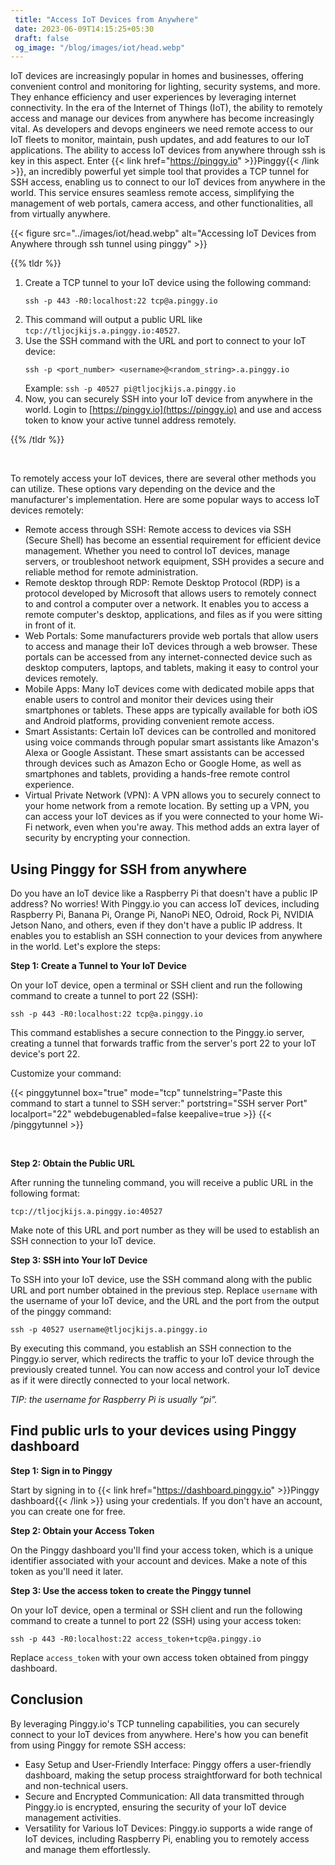```yaml
---
 title: "Access IoT Devices from Anywhere" 
 date: 2023-06-09T14:15:25+05:30 
 draft: false 
 og_image: "/blog/images/iot/head.webp"
---
```




IoT devices are increasingly popular in homes and businesses, offering convenient control and monitoring for lighting, security systems, and more. They enhance efficiency and user experiences by leveraging internet connectivity. In the era of the Internet of Things (IoT), the ability to remotely access and manage our devices from anywhere has become increasingly vital. As developers and devops engineers we need remote access to our IoT fleets to monitor, maintain, push updates, and add features to our IoT applications. The ability to access IoT devices from anywhere through ssh is key in this aspect. Enter {{< link href="https://pinggy.io" >}}Pinggy{{< /link >}}, an incredibly powerful yet simple tool that provides a TCP tunnel for SSH access, enabling us to connect to our IoT devices from anywhere in the world. This service ensures seamless remote access, simplifying the management of web portals, camera access, and other functionalities, all from virtually anywhere.

{{< figure src="../images/iot/head.webp" alt="Accessing IoT Devices from Anywhere through ssh tunnel using pinggy" >}}


{{% tldr %}}

1. Create a TCP tunnel to your IoT device using the following command:
    ```
    ssh -p 443 -R0:localhost:22 tcp@a.pinggy.io
    ```
4. This command will output a public URL like `tcp://tljocjkijs.a.pinggy.io:40527`.
5. Use the SSH command with the URL and port to connect to your IoT device:
    ```
    ssh -p <port_number> <username>@<random_string>.a.pinggy.io
    ```
    Example:
    `ssh -p 40527 pi@tljocjkijs.a.pinggy.io`
6. Now, you can securely SSH into your IoT device from anywhere in the world. Login to [https://pinggy.io](https://pinggy.io) and use and access token to know your active tunnel address remotely.

{{% /tldr %}} 

<br>

To remotely access your IoT devices, there are several other methods you can utilize. These options vary depending on the device and the manufacturer's implementation. Here are some popular ways to access IoT devices remotely:

- Remote access through SSH: Remote access to devices via SSH (Secure Shell) has become an essential requirement for efficient device management. Whether you need to control IoT devices, manage servers, or troubleshoot network equipment, SSH provides a secure and reliable method for remote administration.
- Remote desktop through RDP: Remote Desktop Protocol (RDP) is a protocol developed by Microsoft that allows users to remotely connect to and control a computer over a network. It enables you to access a remote computer's desktop, applications, and files as if you were sitting in front of it.
- Web Portals: Some manufacturers provide web portals that allow users to access and manage their IoT devices through a web browser. These portals can be accessed from any internet-connected device such as desktop computers, laptops, and tablets, making it easy to control your devices remotely.
- Mobile Apps: Many IoT devices come with dedicated mobile apps that enable users to control and monitor their devices using their smartphones or tablets. These apps are typically available for both iOS and Android platforms, providing convenient remote access.
- Smart Assistants: Certain IoT devices can be controlled and monitored using voice commands through popular smart assistants like Amazon's Alexa or Google Assistant. These smart assistants can be accessed through devices such as Amazon Echo or Google Home, as well as smartphones and tablets, providing a hands-free remote control experience.
- Virtual Private Network (VPN): A VPN allows you to securely connect to your home network from a remote location. By setting up a VPN, you can access your IoT devices as if you were connected to your home Wi-Fi network, even when you're away. This method adds an extra layer of security by encrypting your connection.


## Using Pinggy for SSH from anywhere

Do you have an IoT device like a Raspberry Pi that doesn't have a public IP address? No worries! With Pinggy.io you can access IoT devices, including Raspberry Pi, Banana Pi, Orange Pi, NanoPi NEO, Odroid, Rock Pi, NVIDIA Jetson Nano, and others, even if they don't have a public IP address. It enables you to establish an SSH connection to your devices from anywhere in the world. Let's explore the steps: 


**Step 1: Create a Tunnel to Your IoT Device**

On your IoT device, open a terminal or SSH client and run the following command to create a tunnel to port 22 (SSH):
```
ssh -p 443 -R0:localhost:22 tcp@a.pinggy.io
```

This command establishes a secure connection to the Pinggy.io server, creating a tunnel that forwards traffic from the server's port 22 to your IoT device's port 22.

Customize your command:

{{< pinggytunnel box="true" mode="tcp" tunnelstring="Paste this command to start a tunnel to SSH server:" portstring="SSH server Port" localport="22" webdebugenabled=false keepalive=true >}}
{{< /pinggytunnel >}}

<br>

**Step 2: Obtain the Public URL**

After running the tunneling command, you will receive a public URL in the following format:
```
tcp://tljocjkijs.a.pinggy.io:40527
```

Make note of this URL and port number as they will be used to establish an SSH connection to your IoT device.

**Step 3: SSH into Your IoT Device**

To SSH into your IoT device, use the SSH command along with the public URL and port number obtained in the previous step. Replace `username` with the username of your IoT device, and the URL and the port from the output of the pinggy command:
```
ssh -p 40527 username@tljocjkijs.a.pinggy.io
```

By executing this command, you establish an SSH connection to the Pinggy.io server, which redirects the traffic to your IoT device through the previously created tunnel. You can now access and control your IoT device as if it were directly connected to your local network.

*TIP: the username for Raspberry Pi is usually “pi”.*

## Find public urls to your devices using Pinggy dashboard

**Step 1: Sign in to Pinggy**

Start by signing in to {{< link href="https://dashboard.pinggy.io" >}}Pinggy dashboard{{< /link >}} using your credentials. If you don't have an account, you can create one for free.

**Step 2: Obtain your Access Token**

On the Pinggy dashboard you'll find your access token, which is a unique identifier associated with your account and devices. Make a note of this token as you'll need it later.

**Step 3: Use the access token to create the Pinggy tunnel**

On your IoT device, open a terminal or SSH client and run the following command to create a tunnel to port 22 (SSH) using your access token:
```
ssh -p 443 -R0:localhost:22 access_token+tcp@a.pinggy.io
```

Replace `access_token` with your own access token obtained from pinggy dashboard.

## Conclusion

By leveraging Pinggy.io's TCP tunneling capabilities, you can securely connect to your IoT devices from anywhere. Here's how you can benefit from using Pinggy for remote SSH access:
- Easy Setup and User-Friendly Interface: Pinggy offers a user-friendly dashboard, making the setup process straightforward for both technical and non-technical users.
- Secure and Encrypted Communication: All data transmitted through Pinggy.io is encrypted, ensuring the security of your IoT device management activities.
- Versatility for Various IoT Devices: Pinggy.io supports a wide range of IoT devices, including Raspberry Pi, enabling you to remotely access and manage them effortlessly.



